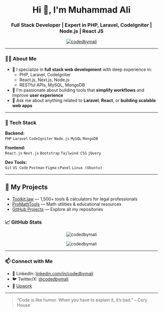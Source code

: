 <h1 align="center">Hi 👋, I'm Muhammad Ali</h1>
<h3 align="center">Full Stack Developer | Expert in PHP, Laravel, CodeIgniter | Node.js | React JS</h3>

<p align="center">
  <a href="https://github.com/codedbymali"><img src="https://komarev.com/ghpvc/?username=codedbymali&label=Profile%20views&color=0e75b6&style=flat" alt="codedbymali" /></a>
</p>

---

### 🧑‍💻 About Me

- 💼 I specialize in **full stack web development** with deep experience in:
  - PHP, Laravel, CodeIgniter
  - React.js, Next.js, Node.js
  - RESTful APIs, MySQL, MongoDB
- 🎯 I'm passionate about building tools that **simplify workflows** and improve **user experience**
- 💬 Ask me about anything related to **Laravel**, **React**, or **building scalable web apps**

---

### 🚀 Tech Stack

**Backend:**  
`PHP` `Laravel` `CodeIgniter` `Node.js` `MySQL` `MongoDB`

**Frontend:**  
`React.js` `Next.js` `Bootstrap` `Tailwind CSS` `jQuery`

**Dev Tools:**  
`Git` `VS Code` `Postman` `Figma` `cPanel` `Linux (Ubuntu)`

---
## 🔗 My Projects
- [Toolkit.law](https://www.toolkit.law) — 1,500+ tools & calculators for legal professionals  
- [ProMathTools](https://promathtools.com) — Math utilities & educational resources  
- [GitHub Projects](https://github.com/codedbymali) — Explore all my repositories 

### 📈 GitHub Stats

<p align="center">
  <img src="https://github-readme-stats.vercel.app/api?username=codedbymali&show_icons=true&theme=default" alt="codedbymali" />
</p>

<p align="center">
  <img src="https://github-readme-streak-stats.herokuapp.com/?user=codedbymali" alt="codedbymali" />
</p>

---

### 📫 Connect with Me

- 💼 LinkedIn: [linkedin.com/in/codedbymali](https://linkedin.com/in/codedbymali)
- 🐦 Twitter/X: [@codedbymali](https://x.com/codedbymali)
- 💼 [Upwork](https://www.upwork.com/freelancers/codedbymali) 

---

> “Code is like humor. When you have to explain it, it’s bad.” – Cory House
